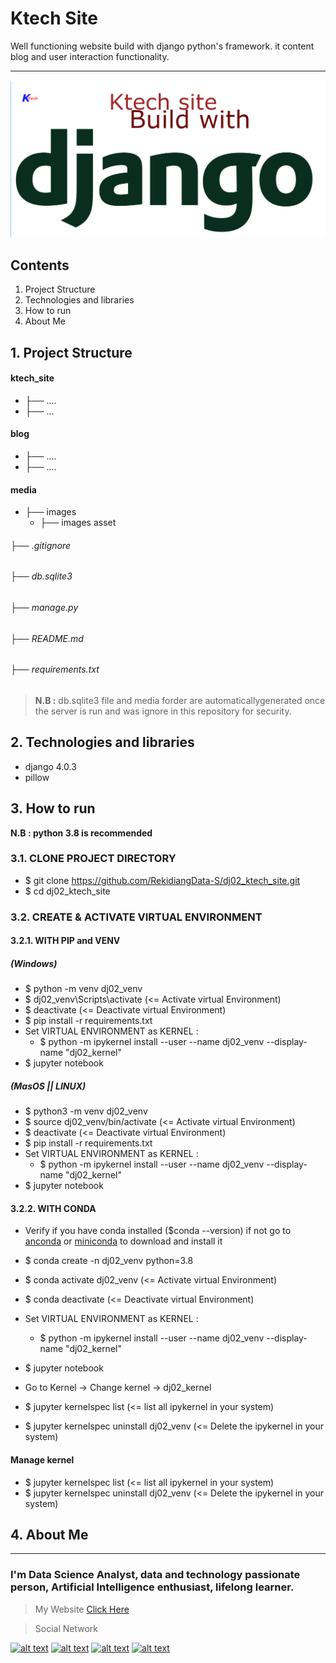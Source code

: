 # Ktech Site
Well functioning website build with django python's framework. it content blog and user interaction functionality.

---

<img src="./images/website_with_django.png" width="700" alt="photo cover" />

## Contents

1. Project Structure
2. Technologies and libraries
3. How to run
4. About Me

## 1. Project Structure

#### ktech_site
* ├── ....
* ├── ...

#### blog
* ├── ....
* ├── ....

#### media
* ├── images
    * ├── images asset
###### ├── .gitignore
###### ├── db.sqlite3
###### ├── manage.py
###### ├── README.md
###### ├── requirements.txt

> **N.B :** db.sqlite3 file and media forder are automaticallygenerated once the server is run and was ignore in this repository for security.

## 2. Technologies and libraries

* django 4.0.3
* pillow
## 3. How to run

**N.B : python 3.8 is recommended**

### 3.1. CLONE PROJECT DIRECTORY

+ $ git clone https://github.com/RekidiangData-S/dj02_ktech_site.git
+ $ cd dj02_ktech_site

### 3.2. CREATE & ACTIVATE VIRTUAL ENVIRONMENT

#### 3.2.1. WITH PIP and VENV

##### (Windows) 
+ $ python -m venv dj02_venv 
+ $ dj02_venv\Scripts\activate (<= Activate virtual Environment)
+ $ deactivate (<= Deactivate virtual Environment)
+ $ pip install -r requirements.txt
+ Set  VIRTUAL ENVIRONMENT as KERNEL : 
  +  $ python -m ipykernel install --user --name dj02_venv --display-name "dj02_kernel"
+ $ jupyter notebook

##### (MasOS || LINUX)
+ $ python3 -m venv dj02_venv 
+ $ source dj02_venv/bin/activate (<= Activate virtual Environment)  
+ $ deactivate (<= Deactivate virtual Environment)
+ $ pip install -r requirements.txt
+ Set  VIRTUAL ENVIRONMENT as KERNEL : 
  +  $ python -m ipykernel install --user --name dj02_venv --display-name "dj02_kernel"
+ $ jupyter notebook


#### 3.2.2. WITH CONDA

+ Verify if you have conda installed ($conda --version) if not go to [anconda](https://www.anaconda.com/products/individual) or [miniconda](https://docs.conda.io/en/latest/miniconda.html) to download and install it

+ $ conda create -n dj02_venv python=3.8
+ $ conda activate dj02_venv (<= Activate virtual Environment)
+ $ conda deactivate  (<= Deactivate virtual Environment)
+ Set  VIRTUAL ENVIRONMENT as KERNEL : 
  +  $ python -m ipykernel install --user --name dj02_venv --display-name "dj02_kernel"
+ $ jupyter notebook
+ Go to Kernel -> Change kernel -> dj02_kernel
+ $ jupyter kernelspec list (<= list all ipykernel in your system)
+ $ jupyter kernelspec uninstall dj02_venv (<= Delete the ipykernel in your system)


#### Manage kernel
+ $ jupyter kernelspec list (<= list all ipykernel in your system)
+ $ jupyter kernelspec uninstall dj02_venv (<= Delete the ipykernel in your system)


## 4. About Me
___

### I'm Data Science Analyst, data and technology passionate person, Artificial Intelligence enthusiast, lifelong learner.

> My Website [Click Here](https://kiese.tech)

> Social Network

[![alt text][1.1]][1]
[![alt text][2.1]][2]
[![alt text][3.1]][3]
[![alt text][4.1]][4]

[1.1]: https://i.imgur.com/oFsAcMx.png (facebook icon with padding)
[2.1]: https://i.imgur.com/YCdR3o9.png (twitter icon with padding)
[3.1]: https://i.imgur.com/5BWvIrF.png (github icon with padding)
[4.1]: https://i.imgur.com/UA7Oh6z.png (medium icon with padding)

[1]: http://www.facebook.com/reagan.kiese.37
[2]: https://twitter.com/ReaganKiese
[3]: https://github.com/Rekidiang2
[4]: https://medium.com/@rkddatas



